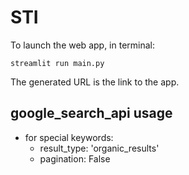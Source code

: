 # STI
To launch the web app, in terminal:
```
streamlit run main.py
```
The generated URL is the link to the app.

## google_search_api usage
- for special keywords:
  - result_type: 'organic_results'
  - pagination: False
